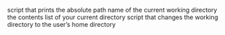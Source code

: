 script that prints the absolute path name of the current working directory
the contents list of your current directory 
script that changes the working directory to the user’s home directory
